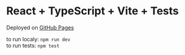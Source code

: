 # React + TypeScript + Vite + Tests

Deployed on [GitHub Pages](https://mikharevichsn.github.io/example_rickandmortyapi/)

to run localy: `npm run dev`  
to run tests: `npm test`